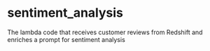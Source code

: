 # sentiment_analysis
The lambda code that receives customer reviews from Redshift and enriches a prompt for sentiment analysis 
